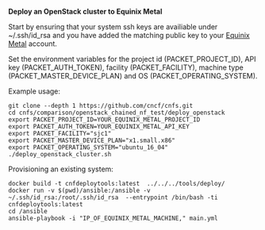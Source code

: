 **Deploy an OpenStack cluster to Equinix Metal**

Start by ensuring that your system ssh keys are availiable under ~/.ssh/id_rsa and you have added the matching public key to your [Equinix Metal](https://metal.equinix.com/) account.

Set the environment variables for the project id (PACKET_PROJECT_ID), API key (PACKET_AUTH_TOKEN), facility (PACKET_FACILITY), machine type (PACKET_MASTER_DEVICE_PLAN) and OS (PACKET_OPERATING_SYSTEM).

Example usage:

```
git clone --depth 1 https://github.com/cncf/cnfs.git
cd cnfs/comparison/openstack_chained_nf_test/deploy_openstack
export PACKET_PROJECT_ID=YOUR_EQUINIX_METAL_PROJECT_ID
export PACKET_AUTH_TOKEN=YOUR_EQUINIX_METAL_API_KEY
export PACKET_FACILITY="sjc1"
export PACKET_MASTER_DEVICE_PLAN="x1.small.x86"
export PACKET_OPERATING_SYSTEM="ubuntu_16_04"
./deploy_openstack_cluster.sh
```

Provisioning an existing system:
```
docker build -t cnfdeploytools:latest  ../../../tools/deploy/
docker run -v $(pwd)/ansible:/ansible -v ~/.ssh/id_rsa:/root/.ssh/id_rsa  --entrypoint /bin/bash -ti cnfdeploytools:latest
cd /ansible
ansible-playbook -i "IP_OF_EQUINIX_METAL_MACHINE," main.yml
```

